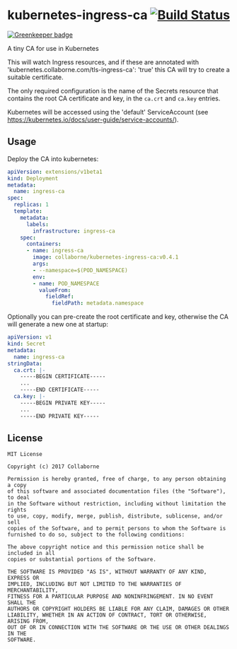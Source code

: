 # kubernetes-ingress-ca [![Build Status](https://travis-ci.org/Collaborne/kubernetes-ingress-ca.svg?branch=master)](https://travis-ci.org/Collaborne/kubernetes-ingress-ca)

[![Greenkeeper badge](https://badges.greenkeeper.io/Collaborne/kubernetes-ingress-ca.svg)](https://greenkeeper.io/)

A tiny CA for use in Kubernetes

This will watch Ingress resources, and if these are annotated with 'kubernetes.collaborne.com/tls-ingress-ca': 'true' this CA will try to create a suitable certificate.

The only required configuration is the name of the Secrets resource that contains the root CA certificate and key, in the `ca.crt` and `ca.key` entries.

Kubernetes will be accessed using the 'default' ServiceAccount (see https://kubernetes.io/docs/user-guide/service-accounts/).

## Usage

Deploy the CA into kubernetes:

```yaml
apiVersion: extensions/v1beta1
kind: Deployment
metadata:
  name: ingress-ca
spec:
  replicas: 1
  template:
    metadata:
      labels:
        infrastructure: ingress-ca
    spec:
      containers:
      - name: ingress-ca
        image: collaborne/kubernetes-ingress-ca:v0.4.1
        args:
        - --namespace=$(POD_NAMESPACE)
        env:
        - name: POD_NAMESPACE
          valueFrom:
            fieldRef:
              fieldPath: metadata.namespace
```

Optionally you can pre-create the root certificate and key, otherwise the CA will generate a new one at startup:

```yaml
apiVersion: v1
kind: Secret
metadata:
  name: ingress-ca
stringData:
  ca.crt: |-
    -----BEGIN CERTIFICATE-----
    ...
    -----END CERTIFICATE-----
  ca.key: |-
    -----BEGIN PRIVATE KEY-----
    ...
    -----END PRIVATE KEY-----
```

## License

    MIT License

    Copyright (c) 2017 Collaborne

    Permission is hereby granted, free of charge, to any person obtaining a copy
    of this software and associated documentation files (the "Software"), to deal
    in the Software without restriction, including without limitation the rights
    to use, copy, modify, merge, publish, distribute, sublicense, and/or sell
    copies of the Software, and to permit persons to whom the Software is
    furnished to do so, subject to the following conditions:

    The above copyright notice and this permission notice shall be included in all
    copies or substantial portions of the Software.

    THE SOFTWARE IS PROVIDED "AS IS", WITHOUT WARRANTY OF ANY KIND, EXPRESS OR
    IMPLIED, INCLUDING BUT NOT LIMITED TO THE WARRANTIES OF MERCHANTABILITY,
    FITNESS FOR A PARTICULAR PURPOSE AND NONINFRINGEMENT. IN NO EVENT SHALL THE
    AUTHORS OR COPYRIGHT HOLDERS BE LIABLE FOR ANY CLAIM, DAMAGES OR OTHER
    LIABILITY, WHETHER IN AN ACTION OF CONTRACT, TORT OR OTHERWISE, ARISING FROM,
    OUT OF OR IN CONNECTION WITH THE SOFTWARE OR THE USE OR OTHER DEALINGS IN THE
    SOFTWARE.
